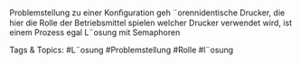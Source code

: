 Problemstellung
zu einer Konﬁguration geh ¨orennidentische Drucker, die hier die Rolle der
Betriebsmittel spielen
welcher Drucker verwendet wird, ist einem Prozess egal
L¨osung mit Semaphoren

   Tags & Topics:
   #L¨osung
   #Problemstellung
   #Rolle
   #l¨osung